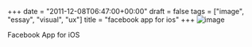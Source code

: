 +++
date = "2011-12-08T06:47:00+00:00"
draft = false
tags = ["image", "essay", "visual", "ux"]
title = "facebook app for ios"
+++
![image](/tumblr_img/2011-12-08-facebook-app-for-ios/b3827612078888dab497be400539598410b015effc68844c9d7d897fbcf11a43.jpg)



Facebook App for iOS
